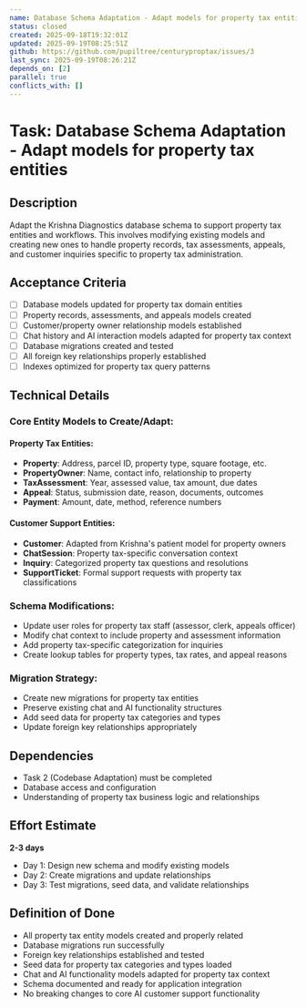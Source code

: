```yaml
---
name: Database Schema Adaptation - Adapt models for property tax entities
status: closed
created: 2025-09-18T19:32:01Z
updated: 2025-09-19T08:25:51Z
github: https://github.com/pupiltree/centuryproptax/issues/3
last_sync: 2025-09-19T08:26:21Z
depends_on: [2]
parallel: true
conflicts_with: []
---
```


# Task: Database Schema Adaptation - Adapt models for property tax entities

## Description

Adapt the Krishna Diagnostics database schema to support property tax entities and workflows. This involves modifying existing models and creating new ones to handle property records, tax assessments, appeals, and customer inquiries specific to property tax administration.

## Acceptance Criteria

- [ ] Database models updated for property tax domain entities
- [ ] Property records, assessments, and appeals models created
- [ ] Customer/property owner relationship models established
- [ ] Chat history and AI interaction models adapted for property tax context
- [ ] Database migrations created and tested
- [ ] All foreign key relationships properly established
- [ ] Indexes optimized for property tax query patterns

## Technical Details

### Core Entity Models to Create/Adapt:

#### Property Tax Entities:
- **Property**: Address, parcel ID, property type, square footage, etc.
- **PropertyOwner**: Name, contact info, relationship to property
- **TaxAssessment**: Year, assessed value, tax amount, due dates
- **Appeal**: Status, submission date, reason, documents, outcomes
- **Payment**: Amount, date, method, reference numbers

#### Customer Support Entities:
- **Customer**: Adapted from Krishna's patient model for property owners
- **ChatSession**: Property tax-specific conversation context
- **Inquiry**: Categorized property tax questions and resolutions
- **SupportTicket**: Formal support requests with property tax classifications

### Schema Modifications:
- Update user roles for property tax staff (assessor, clerk, appeals officer)
- Modify chat context to include property and assessment information
- Add property tax-specific categorization for inquiries
- Create lookup tables for property types, tax rates, and appeal reasons

### Migration Strategy:
- Create new migrations for property tax entities
- Preserve existing chat and AI functionality structures
- Add seed data for property tax categories and types
- Update foreign key relationships appropriately

## Dependencies

- Task 2 (Codebase Adaptation) must be completed
- Database access and configuration
- Understanding of property tax business logic and relationships

## Effort Estimate

**2-3 days**

- Day 1: Design new schema and modify existing models
- Day 2: Create migrations and update relationships
- Day 3: Test migrations, seed data, and validate relationships

## Definition of Done

- All property tax entity models created and properly related
- Database migrations run successfully
- Foreign key relationships established and tested
- Seed data for property tax categories and types loaded
- Chat and AI functionality models adapted for property tax context
- Schema documented and ready for application integration
- No breaking changes to core AI customer support functionality
